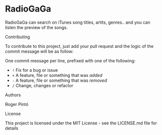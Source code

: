 # RadioGaGa

RadioGaGa can search on iTunes song titles, artits, genres.. and you can listen the preview of the songs.

Contributing

To contribute to this project, just add your pull request and the logic of the commit message will be as follow:

One commit message per line, prefixed with one of the following:
- `!` Fix for a bug or issue
- `+` A feature, file or something that was *added*
- `-` A feature, file or something that was *removed*
- `/` Change, changes or refactor

Authors

Roger Pintó

License

This project is licensed under the MIT License - see the LICENSE.md file for details
